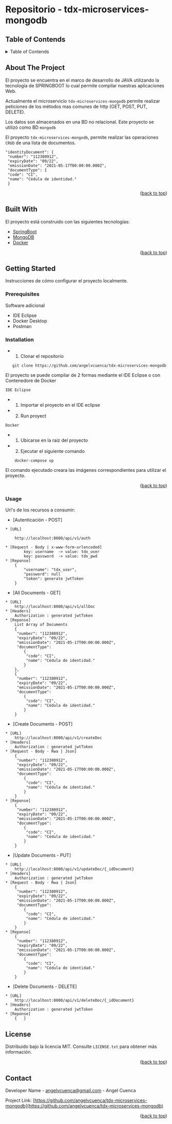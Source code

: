 # Repositorio - tdx-microservices-mongodb 


## Table of Contends
<details>
  <summary>Table of Contends</summary>
  <ol>
    <li>About The Project</li>
    <li>Built With</li>
    <li>Getting Started</li>
    <li>Prerequisites</li>
    <li>Installation</li>
    <li>Usage</li>
    <li>License</li>
    <li>Contact</li>
  </ol>
</details>

## About The Project

El proyecto se encuentra en el marco de desarrollo de JAVA utilizando la tecnología de SPRINGBOOT lo cual permite compilar nuestras aplicaciones Web.

Actualmente el microservicio `tdx-microservices-mongodb`  permite realizar peticiones de los métodos mas comunes de http (GET, POST, PUT, DELETE).

Los datos son almacenados en una BD no relacional. Este proyecto se utilizó como BD `mongodb`

El proyecto `tdx-microservices-mongodb`, permite realizar las operaciones `CRUD` de una lista de documentos.


```
"identityDocument": {
 "number": "112380912",
 "expiryDate": "09/22",
 "emissionDate": "2021-05-17T00:00:00.000Z",
 "documentType": {
 "code": "CI",
 "name": "Cédula de identidad."
 }
```

<p align="right">(<a href="#top">back to top</a>)</p>

## Built With

El proyecto está construido con las siguientes tecnologías: 

* [SpringBoot](https://spring.io)
* [MongoDB](https://www.mongodb.com)
* [Docker](https://www.docker.com)

<p align="right">(<a href="#top">back to top</a>)</p>

## Getting Started

Instrucciones de cómo configurar el proyecto localmente.

### Prerequisites

Software adicional
* IDE Eclipse
* Docker Desktop
* Postman

### Installation

* 1. Clonar el repositorio

```
   git clone https://github.com/angelvcuenca/tdx-microservices-mongodb
```

El proyecto se puede compilar de 2 formas mediante el IDE Eclipse o con Contenedore de Docker

`IDE Eclipse`

* 1. Importar el proyecto en el IDE eclipse
* 2. Run proyect

`Docker`
* 1. Ubicarse en la raiz del proyecto
* 2. Ejecutar el siguiente comando

```
	docker-compose up
```
El comando ejecutado creara las imágenes correspondientes para utilizar el proyecto.


<p align="right">(<a href="#top">back to top</a>)</p>

### Usage
Url's de los recursos a consumir:


* [Autenticación - POST]

```
* [URL]

	http://localhost:8080/api/v1/auth

* [Request - Body | x-www-form-urlencoded]		
		key: username  -> value: tdx_user
		key: password  -> value: tdx_pwd		 	
* [Reponse]
	{
		"username": "tdx_user",
		"password": null
		"token": generate jwtToken
 	}
```

* [All Documents - GET]

```
* [URL]
	http://localhost:8080/api/v1/allDoc
* [Headers]
	Authorization : generated jwtToken	
* [Reponse]
	List Array of Documents
	{
	 "number": "112380912",
	 "expiryDate": "09/22",
	 "emissionDate": "2021-05-17T00:00:00.000Z",
	 "documentType": 
	 	{
		 "code": "CI",
		 "name": "Cédula de identidad."
 		}
 	},
	{
	 "number": "112380912",
	 "expiryDate": "09/22",
	 "emissionDate": "2021-05-17T00:00:00.000Z",
	 "documentType": 
	 	{
		 "code": "CI",
		 "name": "Cédula de identidad."
 		}
 	}
```


* [Create Documents - POST]

```
* [URL]
	http://localhost:8080/api/v1/createDoc
* [Headers]
	Authorization : generated jwtToken
* [Request - Body - Rwa | Json]
	{
	 "number": "112380912",
	 "expiryDate": "09/22",
	 "emissionDate": "2021-05-17T00:00:00.000Z",
	 "documentType": 
	 	{
		 "code": "CI",
		 "name": "Cédula de identidad."
 		}
 	}
* [Reponse]	
	{
	 "number": "112380912",
	 "expiryDate": "09/22",
	 "emissionDate": "2021-05-17T00:00:00.000Z",
	 "documentType": 
	 	{
		 "code": "CI",
		 "name": "Cédula de identidad."
 		}
 	}
```
* [Update Documents - PUT]

```
* [URL]
	http://localhost:8080/api/v1/updateDoc/{_idDocument}
* [Headers]
	Authorization : generated jwtToken
* [Request - Body - Rwa | Json]
	{
	 "number": "112380912",
	 "expiryDate": "09/22",
	 "emissionDate": "2021-05-17T00:00:00.000Z",
	 "documentType": 
	 	{
		 "code": "CI",
		 "name": "Cédula de identidad."
 		}
 	}
* [Reponse]	
	{
	 "number": "112380912",
	 "expiryDate": "09/22",
	 "emissionDate": "2021-05-17T00:00:00.000Z",
	 "documentType": 
	 	{
		 "code": "CI",
		 "name": "Cédula de identidad."
 		}
 	}
```
* [Delete Documents - DELETE]

```
* [URL]
	http://localhost:8080/api/v1/deleteDoc/{_idDocument}
* [Headers]
	Authorization : generated jwtToken
* [Reponse]	
	{	}
```

## License
Distribuido bajo la licencia MIT. Consulte `LICENSE.txt` para obtener más información.

<p align="right">(<a href="#top">back to top</a>)</p>


## Contact

Developer Name - [angelvcuenca@gmail.com](angelvcuenca@gmail.com) - Angel Cuenca

Project Link: [https://github.com/angelvcuenca/tdx-microservices-mongodb](https://github.com/angelvcuenca/tdx-microservices-mongodb)

<p align="right">(<a href="#top">back to top</a>)</p>

